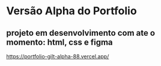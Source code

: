 # Versão Alpha do Portfolio 
## projeto em desenvolvimento com ate o momento: html, css e figma
https://portfolio-gilt-alpha-88.vercel.app/

